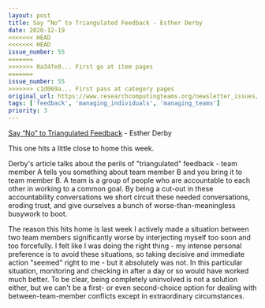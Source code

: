 ```yaml
---
layout: post
title: Say “No” to Triangulated Feedback - Esther Derby
date: 2020-12-19
<<<<<<< HEAD
<<<<<<< HEAD
issue_number: 55
=======
>>>>>>> 0a34fe0... First go at item pages
=======
issue_number: 55
>>>>>>> c1d069a... First pass at category pages
original_url: https://www.researchcomputingteams.org/newsletter_issues/0055
tags: ['feedback', 'managing_individuals', 'managing_teams']
priority: 3
---
```


<!-- markdownlint-disable MD033 -->
<!-- markdownlint-disable MD041 -->
<!-- markdownlint-disable MD049 -->

[Say “No” to Triangulated Feedback](https://www.estherderby.com/no-more-middleman-avoid-triangulated-feedback/) - Esther Derby

This one hits a little close to home this week.

Derby's article talks about the perils of "triangulated" feedback - team member A tells you something about team member B and you bring it to team member B.
A team is a group of people who are accountable to each other in working to a common goal. By being a cut-out in these accountability conversations we short circuit these needed conversations, eroding trust, and give ourselves a bunch of worse-than-meaningless busywork to boot.

The reason this hits home is last week I actively made a situation between two team members significantly worse by interjecting myself too soon and too forcefully. I felt like I was doing the right thing - my intense personal preference is to avoid these situations, so taking decisive and immediate action "seemed" right to me - but it absolutely was not. In this particular situation, monitoring and checking in after a day or so would have worked much better.
To be clear, being completely uninvolved is not a solution either, but we can't be a first- or even second-choice option for dealing with between-team-member conflicts except in extraordinary circumstances.